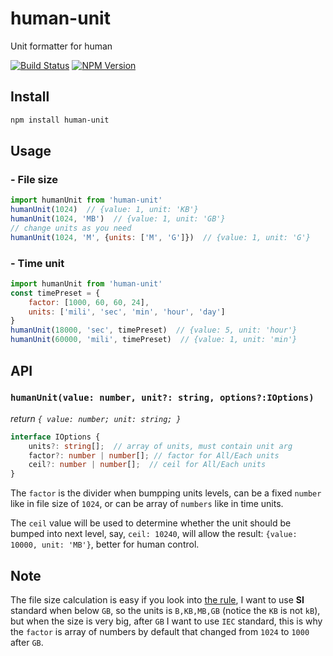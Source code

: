 # human-unit
Unit formatter for human

[![Build Status](https://travis-ci.org/futurist/human-unit.svg?branch=master)](https://travis-ci.org/futurist/human-unit)
[![NPM Version](https://img.shields.io/npm/v/human-unit.svg)](https://www.npmjs.com/package/human-unit)

## Install
```sh
npm install human-unit
```

## Usage

### - File size

```js
import humanUnit from 'human-unit'
humanUnit(1024)  // {value: 1, unit: 'KB'}
humanUnit(1024, 'MB')  // {value: 1, unit: 'GB'}
// change units as you need
humanUnit(1024, 'M', {units: ['M', 'G']})  // {value: 1, unit: 'G'}
```

### - Time unit
```js
import humanUnit from 'human-unit'
const timePreset = {
    factor: [1000, 60, 60, 24],
    units: ['mili', 'sec', 'min', 'hour', 'day']
}
humanUnit(18000, 'sec', timePreset)  // {value: 5, unit: 'hour'}
humanUnit(60000, 'mili', timePreset)  // {value: 1, unit: 'min'}
```

## API

### `humanUnit(value: number, unit?: string, options?:IOptions)`
*return `{ value: number; unit: string; }`*

```ts
interface IOptions {
    units?: string[];  // array of units, must contain unit arg
    factor?: number | number[]; // factor for All/Each units
    ceil?: number | number[];  // ceil for All/Each units
}
```

The `factor` is the divider when bumpping units levels, can be a fixed `number` like in file size of `1024`, or can be array of `numbers` like in time units.

The `ceil` value will be used to determine whether the unit should be bumped into next level, say, `ceil: 10240`, will allow the result: `{value: 10000, unit: 'MB'}`, better for human control.

## Note

The file size calculation is easy if you look into [the rule](https://en.wikipedia.org/wiki/Kilobyte), I want to use **SI** standard when below `GB`, so the units is `B,KB,MB,GB` (notice the `KB` is not `kB`), but when the size is very big, after `GB` I want to use `IEC` standard, this is why the `factor` is array of numbers by default that changed from `1024` to `1000` after `GB`.

